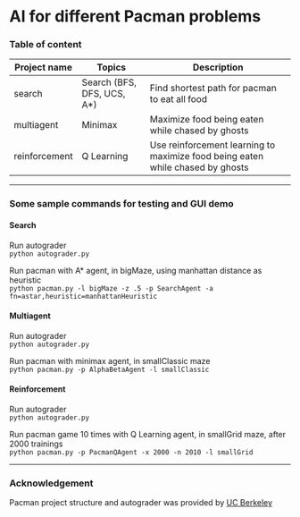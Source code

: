 # AI for different Pacman problems


### Table of content
|  Project name | Topics |  Description |  
|---|---|---|
| search  | Search (BFS, DFS, UCS, A*)  | Find shortest path for pacman to eat all food  |  
| multiagent | Minimax | Maximize food being eaten while chased by ghosts |  
| reinforcement | Q Learning | Use reinforcement learning to maximize food being eaten while chased by ghosts|   
----

### Some sample commands for testing and GUI demo

#### Search
Run autograder  
`python autograder.py`   

Run pacman with A* agent, in bigMaze, using manhattan distance as heuristic  
`python pacman.py -l bigMaze -z .5 -p SearchAgent -a fn=astar,heuristic=manhattanHeuristic`

#### Multiagent
Run autograder  
`python autograder.py`  

Run pacman with minimax agent, in smallClassic maze  
`python pacman.py -p AlphaBetaAgent -l smallClassic`

#### Reinforcement
Run autograder    
`python autograder.py`  

Run pacman 
game 10 times with Q Learning agent, in smallGrid maze, after 2000 trainings  
`python pacman.py -p PacmanQAgent -x 2000 -n 2010 -l smallGrid `

----
### Acknowledgement
Pacman project structure and autograder was provided by [UC Berkeley](http://ai.berkeley.edu/home.html)
